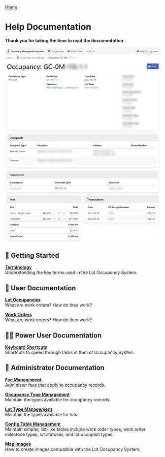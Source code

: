 [Home](https://cityssm.github.io/lot-occupancy-system/)

# Help Documentation

**Thank you for taking the time to read the documentation.**

![Lot Occupancy View](images/lotOccupancyView.png)

## 👶 Getting Started

[**Terminology**](terminology.md)<br />
Understanding the key terms used in the Lot Occupancy System.

## 👩 User Documentation

[**Lot Occupancies**](workOrders.md)<br />
What are work orders? How do they work?

[**Work Orders**](workOrders.md)<br />
What are work orders? How do they work?

## 🦸‍♀️ Power User Documentation

[**Keyboard Shortcuts**](shortcuts.md)<br />
Shortcuts to speed through tasks in the Lot Occupancy System.

## 💼 Administrator Documentation

[**Fee Management**](adminFees.md)<br />
Administer fees that apply to occupancy records.

[**Occupancy Type Management**](adminOccupancyTypes.md)<br />
Maintain the types available for occupancy records.

[**Lot Type Management**](adminLotTypes.md)<br />
Maintain the types available for lots.

[**Config Table Management**](adminConfigTables.md)<br />
Maintain simpler, list-like tables include work order types,
work order milestone types, lot statuses, and lot occupant types.

[**Map Images**](mapImages.md)<br />
How to create images compatible with the Lot Occupancy System.

